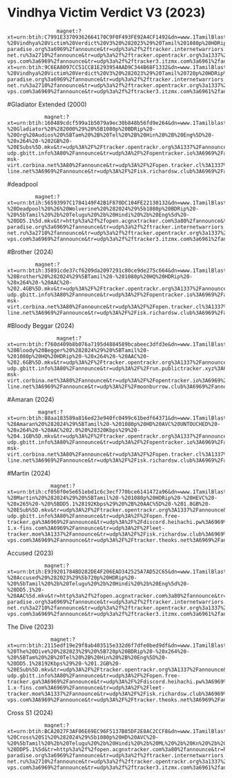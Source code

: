 # Vindhya Victim Verdict V3 (2023)

                    magnet:?xt=urn:btih:C7991E33709362664170C9F0F493FE92A4CF1492&dn=www.1TamilBlasters.foo%20-%20Vindhya%20Victim%20Verdict%20V3%20%282023%29%20Tamil%201080p%20HDRip%20DD5.1%20x264%202GB.mkv&tr=http%3a%2f%2fopen.acgnxtracker.com%3a80%2fannounce&tr=http%3a%2f%2ftracker1.itzmx.com%3a8080%2fannounce&tr=http%3a%2f%2ftracker.dler.org%3a6969%2fannounce&tr=http%3a%2f%2fp4p.arenabg.com%3a1337%2fannounce&tr=udp%3a%2f%2ftracker.leechers-paradise.org%3a6969%2fannounce&tr=udp%3a%2f%2ftracker.internetwarriors.net%3a1337%2fannounce&tr=udp%3a%2f%2ftracker.openbittorrent.com%3a1337%2fannounce&tr=udp%3a%2f%2fretracker.lanta-net.ru%3a2710%2fannounce&tr=udp%3a%2f%2ftracker.opentrackr.org%3a1337%2fannounce&tr=udp%3a%2f%2ftracker.zerobytes.xyz%3a1337%2fannounce&tr=udp%3a%2f%2ftracker.torrent.eu.org%3a451%2fannounce&tr=udp%3a%2f%2ftracker.tiny-vps.com%3a6969%2fannounce&tr=udp%3a%2f%2ftracker3.itzmx.com%3a6961%2fannounce&tr=udp%3a%2f%2ftracker.cyberia.is%3a6969%2fannounce&tr=udp%3a%2f%2fzephir.monocul.us%3a6969%2fannounce&tr=udp%3a%2f%2fexodus.desync.com%3a6969%2fannounce&tr=udp%3a%2f%2fopen.demonii.si%3a1337%2fannounce&tr=udp%3a%2f%2fp4p.arenabg.ch%3a1337%2fannounce&tr=udp%3a%2f%2ftracker.ds.is%3a6969%2fannounce&tr=udp%3a%2f%2fopen.stealth.si%3a80%2fannounce&tr=udp%3a%2f%2fexplodie.org%3a6969%2fannounce&tr=udp%3a%2f%2fopentor.org%3a2710%2fannounce&tr=udp%3a%2f%2f9.rarbg.to%3a2710%2fannounce&tr=udp%3a%2f%2f9.rarbg.me%3a2710%2fannounce&tr=http%3a%2f%2f118.24.123.223%3a8080%2fannounce&tr=http%3a%2f%2f62.210.97.59%3a1337%2fannounce&tr=http%3a%2f%2f54.37.106.164%3a80%2fannounce&tr=udp%3a%2f%2f46.148.18.250%3a2710%2fannounce&tr=udp%3a%2f%2f93.158.213.92%3a1337%2fannounce&tr=udp%3a%2f%2f151.80.120.114%3a2710%2fannounce&tr=udp%3a%2f%2f138.255.103.84%3a1337%2fannounce&tr=udp%3a%2f%2f31.131.4.62%3a6969%2fannounce&tr=udp%3a%2f%2f194.182.165.153%3a6969%2fannounce&tr=udp%3a%2f%2f208.83.20.20%3a6969%2fannounce&tr=udp%3a%2f%2f184.105.151.164%3a6969%2fannounce&tr=udp%3a%2f%2f62.210.97.59%3a1337%2fannounce&tr=udp%3a%2f%2f176.113.71.60%3a6961%2fannounce&t%20magnet:?xt=urn:btih:9C6EA8097CC51CC81E293954AAD9C344B68F1332&dn=www.1TamilBlasters.foo%20-%20Vindhya%20Victim%20Verdict%20V3%20%282023%29%20Tamil%20720p%20HDRip%20DD5.1%20x264%201GB.mkv&tr=http%3a%2f%2fopen.acgnxtracker.com%3a80%2fannounce&tr=http%3a%2f%2ftracker1.itzmx.com%3a8080%2fannounce&tr=http%3a%2f%2ftracker.dler.org%3a6969%2fannounce&tr=http%3a%2f%2fp4p.arenabg.com%3a1337%2fannounce&tr=udp%3a%2f%2ftracker.leechers-paradise.org%3a6969%2fannounce&tr=udp%3a%2f%2ftracker.internetwarriors.net%3a1337%2fannounce&tr=udp%3a%2f%2ftracker.openbittorrent.com%3a1337%2fannounce&tr=udp%3a%2f%2fretracker.lanta-net.ru%3a2710%2fannounce&tr=udp%3a%2f%2ftracker.opentrackr.org%3a1337%2fannounce&tr=udp%3a%2f%2ftracker.zerobytes.xyz%3a1337%2fannounce&tr=udp%3a%2f%2ftracker.torrent.eu.org%3a451%2fannounce&tr=udp%3a%2f%2ftracker.tiny-vps.com%3a6969%2fannounce&tr=udp%3a%2f%2ftracker3.itzmx.com%3a6961%2fannounce&tr=udp%3a%2f%2ftracker.cyberia.is%3a6969%2fannounce&tr=udp%3a%2f%2fzephir.monocul.us%3a6969%2fannounce&tr=udp%3a%2f%2fexodus.desync.com%3a6969%2fannounce&tr=udp%3a%2f%2fopen.demonii.si%3a1337%2fannounce&tr=udp%3a%2f%2fp4p.arenabg.ch%3a1337%2fannounce&tr=udp%3a%2f%2ftracker.ds.is%3a6969%2fannounce&tr=udp%3a%2f%2fopen.stealth.si%3a80%2fannounce&tr=udp%3a%2f%2fexplodie.org%3a6969%2fannounce&tr=udp%3a%2f%2fopentor.org%3a2710%2fannounce&tr=udp%3a%2f%2f9.rarbg.to%3a2710%2fannounce&tr=udp%3a%2f%2f9.rarbg.me%3a2710%2fannounce&tr=http%3a%2f%2f118.24.123.223%3a8080%2fannounce&tr=http%3a%2f%2f62.210.97.59%3a1337%2fannounce&tr=http%3a%2f%2f54.37.106.164%3a80%2fannounce&tr=udp%3a%2f%2f46.148.18.250%3a2710%2fannounce&tr=udp%3a%2f%2f93.158.213.92%3a1337%2fannounce&tr=udp%3a%2f%2f151.80.120.114%3a2710%2fannounce&tr=udp%3a%2f%2f138.255.103.84%3a1337%2fannounce&tr=udp%3a%2f%2f31.131.4.62%3a6969%2fannounce&tr=udp%3a%2f%2f194.182.165.153%3a6969%2fannounce&tr=udp%3a%2f%2f208.83.20.20%3a6969%2fannounce&tr=udp%3a%2f%2f184.105.151.164%3a6969%2fannounce&tr=udp%3a%2f%2f62.210.97.59%3a1337%2fannounce&tr=udp%3a%2f%2f176.113.71.60%3a6961%2fannounce&tr


#Gladiator Extended (2000)

                magnet:?xt=urn:btih:160489cdcf599a1b5079a9ec30b848b56fd9e264&dn=www.1Tamilblasters.foo%20-%20Gladiator%20%282000%29%20%5B1080p%20BDRip%20-%20Org%20Audios%20%5BTam%20%2B%20Tel%20%2B%20Hin%20%2B%20Eng%5D%20-%20x264%20-%202GB%20-%20ESubs%5D.mkv&tr=udp%3A%2F%2Ftracker.opentrackr.org%3A1337%2Fannounce&tr=udp%3A%2F%2Fopen.demonii.com%3A1337%2Fannounce&tr=udp%3A%2F%2Fopen.stealth.si%3A80%2Fannounce&tr=udp%3A%2F%2Ftracker.torrent.eu.org%3A451%2Fannounce&tr=udp%3A%2F%2Ftracker-udp.gbitt.info%3A80%2Fannounce&tr=udp%3A%2F%2Fopentracker.io%3A6969%2Fannounce&tr=udp%3A%2F%2Fexplodie.org%3A6969%2Fannounce&tr=udp%3A%2F%2Fexodus.desync.com%3A6969%2Fannounce&tr=udp%3A%2F%2Fwepzone.net%3A6969%2Fannounce&tr=udp%3A%2F%2Ftracker2.dler.org%3A80%2Fannounce&tr=udp%3A%2F%2Ftracker.0x7c0.com%3A6969%2Fannounce&tr=udp%3A%2F%2Fretracker01-msk-virt.corbina.net%3A80%2Fannounce&tr=udp%3A%2F%2Fopen.tracker.cl%3A1337%2Fannounce&tr=udp%3A%2F%2Fopen.dstud.io%3A6969%2Fannounce&tr=udp%3A%2F%2Fnew-line.net%3A6969%2Fannounce&tr=udp%3A%2F%2Fisk.richardsw.club%3A6969%2Fannounce&tr=udp%3A%2F%2Ftracker1.myporn.club%3A9337%2Fannounce&tr=udp%3A%2F%2Ftracker.dump.cl%3A6969%2Fannounce

 #deadpool

             magnet:?xt=urn:btih:56593997C1784149F42B1F870DC104FE22130132&dn=www.1TamilBlasters.foo%20-%20Deadpool%20%26%20Wolverine%20%282024%29%5b1080p%20BDRip%20-%20%5bTamil%20%2b%20Telugu%20%2b%20Hindi%20%2b%20Eng%5d%20-%20DD5.1%5d.mkv&tr=http%3a%2f%2fopen.acgnxtracker.com%3a80%2fannounce&tr=http%3a%2f%2ftracker1.itzmx.com%3a8080%2fannounce&tr=http%3a%2f%2ftracker.dler.org%3a6969%2fannounce&tr=http%3a%2f%2fp4p.arenabg.com%3a1337%2fannounce&tr=udp%3a%2f%2ftracker.leechers-paradise.org%3a6969%2fannounce&tr=udp%3a%2f%2ftracker.internetwarriors.net%3a1337%2fannounce&tr=udp%3a%2f%2ftracker.openbittorrent.com%3a1337%2fannounce&tr=udp%3a%2f%2fretracker.lanta-net.ru%3a2710%2fannounce&tr=udp%3a%2f%2ftracker.opentrackr.org%3a1337%2fannounce&tr=udp%3a%2f%2ftracker.zerobytes.xyz%3a1337%2fannounce&tr=udp%3a%2f%2ftracker.torrent.eu.org%3a451%2fannounce&tr=udp%3a%2f%2ftracker.tiny-vps.com%3a6969%2fannounce&tr=udp%3a%2f%2ftracker3.itzmx.com%3a6961%2fannounce&tr=udp%3a%2f%2ftracker.cyberia.is%3a6969%2fannounce&tr=udp%3a%2f%2fzephir.monocul.us%3a6969%2fannounce&tr=udp%3a%2f%2fexodus.desync.com%3a6969%2fannounce&tr=udp%3a%2f%2fopen.demonii.si%3a1337%2fannounce&tr=udp%3a%2f%2fp4p.arenabg.ch%3a1337%2fannounce&tr=udp%3a%2f%2ftracker.ds.is%3a6969%2fannounce&tr=udp%3a%2f%2fopen.stealth.si%3a80%2fannounce&tr=udp%3a%2f%2fexplodie.org%3a6969%2fannounce&tr=udp%3a%2f%2fopentor.org%3a2710%2fannounce&tr=udp%3a%2f%2f9.rarbg.to%3a2710%2fannounce&tr=udp%3a%2f%2f9.rarbg.me%3a2710%2fannounce&tr=http%3a%2f%2f118.24.123.223%3a8080%2fannounce&tr=http%3a%2f%2f62.210.97.59%3a1337%2fannounce&tr=http%3a%2f%2f54.37.106.164%3a80%2fannounce&tr=udp%3a%2f%2f46.148.18.250%3a2710%2fannounce&tr=udp%3a%2f%2f93.158.213.92%3a1337%2fannounce&tr=udp%3a%2f%2f151.80.120.114%3a2710%2fannounce&tr=udp%3a%2f%2f138.255.103.84%3a1337%2fannounce&tr=udp%3a%2f%2f31.131.4.62%3a6969%2fannounce&tr=udp%3a%2f%2f194.182.165.153%3a6969%2fannounce&tr=udp%3a%2f%2f208.83.20.20%3a6969%2fannounce&tr=udp%3a%2f%2f184.105.151.164%3a6969%2fannounce&tr=udp%3a%2f%2f62.210.97.59%3a1337%2fannounce&tr=udp%3

 #Brother (2024)

             magnet:?xt=urn:btih:35891cde37cf6209da2097291c80ce9de275c664&dn=www.1TamilBlasters.foo%20-%20Brother%20%282024%29%5BTamil%20-%201080p%20HQ%20HDRip%20-%20x264%20-%20AAC%20-%202.4GB%5D.mkv&tr=udp%3A%2F%2Ftracker.opentrackr.org%3A1337%2Fannounce&tr=udp%3A%2F%2Fopen.demonii.com%3A1337%2Fannounce&tr=udp%3A%2F%2Fopen.stealth.si%3A80%2Fannounce&tr=udp%3A%2F%2Ftracker.torrent.eu.org%3A451%2Fannounce&tr=udp%3A%2F%2Ftracker-udp.gbitt.info%3A80%2Fannounce&tr=udp%3A%2F%2Fopentracker.io%3A6969%2Fannounce&tr=udp%3A%2F%2Fexplodie.org%3A6969%2Fannounce&tr=udp%3A%2F%2Fexodus.desync.com%3A6969%2Fannounce&tr=udp%3A%2F%2Fwepzone.net%3A6969%2Fannounce&tr=udp%3A%2F%2Ftracker2.dler.org%3A80%2Fannounce&tr=udp%3A%2F%2Ftracker.0x7c0.com%3A6969%2Fannounce&tr=udp%3A%2F%2Fretracker01-msk-virt.corbina.net%3A80%2Fannounce&tr=udp%3A%2F%2Fopen.tracker.cl%3A1337%2Fannounce&tr=udp%3A%2F%2Fopen.dstud.io%3A6969%2Fannounce&tr=udp%3A%2F%2Fnew-line.net%3A6969%2Fannounce&tr=udp%3A%2F%2Fisk.richardsw.club%3A6969%2Fannounce&tr=udp%3A%2F%2Ftracker1.myporn.club%3A9337%2Fannounce&tr=udp%3A%2F%2Ftracker.dump.cl%3A6969%2Fannounce


#Bloody Beggar (2024)

                    magnet:?xt=urn:btih:f760d409b8b076a7195d4884589bcabeec3dfd3e&dn=www.1TamilBlasters.foo%20-%20Bloody%20Begger%20%282024%29%20%5BTamil%20-%201080p%20HQ%20HDRip%20-%20x264%20-%20AAC%20-%202.6GB%5D.mkv&tr=udp%3A%2F%2Ftracker.opentrackr.org%3A1337%2Fannounce&tr=udp%3A%2F%2Fopen.demonii.com%3A1337%2Fannounce&tr=udp%3A%2F%2Fopen.stealth.si%3A80%2Fannounce&tr=udp%3A%2F%2Ftracker.torrent.eu.org%3A451%2Fannounce&tr=udp%3A%2F%2Fexplodie.org%3A6969%2Fannounce&tr=udp%3A%2F%2Fexodus.desync.com%3A6969%2Fannounce&tr=udp%3A%2F%2Ftracker.0x7c0.com%3A6969%2Fannounce&tr=udp%3A%2F%2Ftracker-udp.gbitt.info%3A80%2Fannounce&tr=udp%3A%2F%2Frun.publictracker.xyz%3A6969%2Fannounce&tr=udp%3A%2F%2Fretracker01-msk-virt.corbina.net%3A80%2Fannounce&tr=udp%3A%2F%2Fopentracker.io%3A6969%2Fannounce&tr=udp%3A%2F%2Fopen.dstud.io%3A6969%2Fannounce&tr=udp%3A%2F%2Fnew-line.net%3A6969%2Fannounce&tr=udp%3A%2F%2Fmoonburrow.club%3A6969%2Fannounce


#Amaran (2024)

              magnet:?xt=urn:btih:88aa183589a816ed23e940fc0499c61bedf64371&dn=www.1TamilBlasters.foo%20-%20Amaran%20%282024%29%5BTamil%20-%201080p%20HD%20AVC%20UNTOUCHED%20-%20x264%20-%20AAC%202.0%20%28320Kbps%29%20-%204.1GB%5D.mkv&tr=udp%3A%2F%2Ftracker.opentrackr.org%3A1337%2Fannounce&tr=udp%3A%2F%2Fopen.demonii.com%3A1337%2Fannounce&tr=udp%3A%2F%2Fopen.stealth.si%3A80%2Fannounce&tr=udp%3A%2F%2Ftracker.torrent.eu.org%3A451%2Fannounce&tr=udp%3A%2F%2Ftracker-udp.gbitt.info%3A80%2Fannounce&tr=udp%3A%2F%2Fopentracker.io%3A6969%2Fannounce&tr=udp%3A%2F%2Fexplodie.org%3A6969%2Fannounce&tr=udp%3A%2F%2Fexodus.desync.com%3A6969%2Fannounce&tr=udp%3A%2F%2Fwepzone.net%3A6969%2Fannounce&tr=udp%3A%2F%2Ftracker2.dler.org%3A80%2Fannounce&tr=udp%3A%2F%2Ftracker.0x7c0.com%3A6969%2Fannounce&tr=udp%3A%2F%2Fretracker01-msk-virt.corbina.net%3A80%2Fannounce&tr=udp%3A%2F%2Fopen.tracker.cl%3A1337%2Fannounce&tr=udp%3A%2F%2Fopen.dstud.io%3A6969%2Fannounce&tr=udp%3A%2F%2Fnew-line.net%3A6969%2Fannounce&tr=udp%3A%2F%2Fisk.richardsw.club%3A6969%2Fannounce&tr=udp%3A%2F%2Ftracker1.myporn.club%3A9337%2Fannounce&tr=udp%3A%2F%2Ftracker.dump.cl%3A6969%2Fannounce

#Martin (2024)

                  magnet:?xt=urn:btih:cf050f0e5e651ebd1c6c3ecf770bce6141472a96&dn=www.1TamilBlasters.foo%20-%20Martin%20%282024%29%20%5BTamil%20-%201080p%20HDRip%20-%20HEVC%20-%20x265%20-%20%5BDD5.1%28192Kbps%29%20%2B%20AAC%5D%20-%201.8GB%20-%20ESub%5D.mkv&tr=udp%3A%2F%2Ftracker.opentrackr.org%3A1337%2Fannounce&tr=udp%3A%2F%2Fopen.demonii.com%3A1337%2Fannounce&tr=udp%3A%2F%2Fopen.tracker.cl%3A1337%2Fannounce&tr=udp%3A%2F%2Fopen.stealth.si%3A80%2Fannounce&tr=udp%3A%2F%2Ftracker.torrent.eu.org%3A451%2Fannounce&tr=udp%3A%2F%2Fexplodie.org%3A6969%2Fannounce&tr=udp%3A%2F%2Ftracker.qu.ax%3A6969%2Fannounce&tr=udp%3A%2F%2Ftracker.ololosh.space%3A6969%2Fannounce&tr=udp%3A%2F%2Ftracker.dump.cl%3A6969%2Fannounce&tr=udp%3A%2F%2Ftracker.bittor.pw%3A1337%2Fannounce&tr=udp%3A%2F%2Ftracker-udp.gbitt.info%3A80%2Fannounce&tr=udp%3A%2F%2Fopen.free-tracker.ga%3A6969%2Fannounce&tr=udp%3A%2F%2Fdiscord.heihachi.pw%3A6969%2Fannounce&tr=udp%3A%2F%2Ftracker1.bt.moack.co.kr%3A80%2Fannounce&tr=udp%3A%2F%2Fns-1.x-fins.com%3A6969%2Fannounce&tr=udp%3A%2F%2Fleet-tracker.moe%3A1337%2Fannounce&tr=udp%3A%2F%2Fisk.richardsw.club%3A6969%2Fannounce&tr=udp%3A%2F%2Fexodus.desync.com%3A6969%2Fannounce&tr=udp%3A%2F%2Ftracker.tiny-vps.com%3A6969%2Fannounce&tr=udp%3A%2F%2Ftracker.theoks.net%3A6969%2Fannounce&tr=udp%3A%2F%2Ftracker.0x7c0.com%3A6969%2Fannounce


Accused (2023)

                magnet:?xt=urn:btih:E939201784BD282DE4F206EAD342525A7AD52C65&dn=www.1TamilBlasters.foo%20-%20Accused%20%282023%29%5b720p%20HDRip%20-%20%5bTamil%20%2b%20Telugu%20%2b%20Hindi%20%2b%20Eng%5d%20-%20DD5.1%20-%20AAC%5d.mkv&tr=http%3a%2f%2fopen.acgnxtracker.com%3a80%2fannounce&tr=http%3a%2f%2ftracker1.itzmx.com%3a8080%2fannounce&tr=http%3a%2f%2ftracker.dler.org%3a6969%2fannounce&tr=http%3a%2f%2fp4p.arenabg.com%3a1337%2fannounce&tr=udp%3a%2f%2ftracker.leechers-paradise.org%3a6969%2fannounce&tr=udp%3a%2f%2ftracker.internetwarriors.net%3a1337%2fannounce&tr=udp%3a%2f%2ftracker.openbittorrent.com%3a1337%2fannounce&tr=udp%3a%2f%2fretracker.lanta-net.ru%3a2710%2fannounce&tr=udp%3a%2f%2ftracker.opentrackr.org%3a1337%2fannounce&tr=udp%3a%2f%2ftracker.zerobytes.xyz%3a1337%2fannounce&tr=udp%3a%2f%2ftracker.torrent.eu.org%3a451%2fannounce&tr=udp%3a%2f%2ftracker.tiny-vps.com%3a6969%2fannounce&tr=udp%3a%2f%2ftracker3.itzmx.com%3a6961%2fannounce&tr=udp%3a%2f%2ftracker.cyberia.is%3a6969%2fannounce&tr=udp%3a%2f%2fzephir.monocul.us%3a6969%2fannounce&tr=udp%3a%2f%2fexodus.desync.com%3a6969%2fannounce&tr=udp%3a%2f%2fopen.demonii.si%3a1337%2fannounce&tr=udp%3a%2f%2fp4p.arenabg.ch%3a1337%2fannounce&tr=udp%3a%2f%2ftracker.ds.is%3a6969%2fannounce&tr=udp%3a%2f%2fopen.stealth.si%3a80%2fannounce&tr=udp%3a%2f%2fexplodie.org%3a6969%2fannounce&tr=udp%3a%2f%2fopentor.org%3a2710%2fannounce&tr=udp%3a%2f%2f9.rarbg.to%3a2710%2fannounce&tr=udp%3a%2f%2f9.rarbg.me%3a2710%2fannounce&tr=http%3a%2f%2f118.24.123.223%3a8080%2fannounce&tr=http%3a%2f%2f62.210.97.59%3a1337%2fannounce&tr=http%3a%2f%2f54.37.106.164%3a80%2fannounce&tr=udp%3a%2f%2f46.148.18.250%3a2710%2fannounce&tr=udp%3a%2f%2f93.158.213.92%3a1337%2fannounce&tr=udp%3a%2f%2f151.80.120.114%3a2710%2fannounce&tr=udp%3a%2f%2f138.255.103.84%3a1337%2fannounce&tr=udp%3a%2f%2f31.131.4.62%3a6969%2fannounce&tr=udp%3a%2f%2f194.182.165.153%3a6969%2fannounce&tr=udp%3a%2f%2f208.83.20.20%3a6969%2fannounce&tr=udp%3a%2f%2f184.105.151.164%3a6969%2fannounce&tr=udp%3a%2f%2f62.210.97.59%3a1337%2fannounce&tr=udp%3a%2f%2f176

The Dive (2023)

                  magnet:?xt=urn:btih:2115edf19e29f8ab403515e332d6f7dfe0bed9df&dn=www.1TamilBlasters.foo%20-%20The%20Dive%20%282023%29%20%5B720p%20BDRip%20-%20x264%20-%20%5BTam%20%2B%20Tel%20%2B%20Hin%20%2B%20Eng%5D%20-%20DD5.1%28192Kbps%29%20-%201.2GB%20-%20ESub%5D.mkv&tr=udp%3A%2F%2Ftracker.opentrackr.org%3A1337%2Fannounce&tr=udp%3A%2F%2Fopen.demonii.com%3A1337%2Fannounce&tr=udp%3A%2F%2Fopen.tracker.cl%3A1337%2Fannounce&tr=udp%3A%2F%2Fopen.stealth.si%3A80%2Fannounce&tr=udp%3A%2F%2Ftracker.torrent.eu.org%3A451%2Fannounce&tr=udp%3A%2F%2Fexplodie.org%3A6969%2Fannounce&tr=udp%3A%2F%2Ftracker.qu.ax%3A6969%2Fannounce&tr=udp%3A%2F%2Ftracker.ololosh.space%3A6969%2Fannounce&tr=udp%3A%2F%2Ftracker.dump.cl%3A6969%2Fannounce&tr=udp%3A%2F%2Ftracker.bittor.pw%3A1337%2Fannounce&tr=udp%3A%2F%2Ftracker-udp.gbitt.info%3A80%2Fannounce&tr=udp%3A%2F%2Fopen.free-tracker.ga%3A6969%2Fannounce&tr=udp%3A%2F%2Fdiscord.heihachi.pw%3A6969%2Fannounce&tr=udp%3A%2F%2Ftracker1.bt.moack.co.kr%3A80%2Fannounce&tr=udp%3A%2F%2Fns-1.x-fins.com%3A6969%2Fannounce&tr=udp%3A%2F%2Fleet-tracker.moe%3A1337%2Fannounce&tr=udp%3A%2F%2Fisk.richardsw.club%3A6969%2Fannounce&tr=udp%3A%2F%2Fexodus.desync.com%3A6969%2Fannounce&tr=udp%3A%2F%2Ftracker.tiny-vps.com%3A6969%2Fannounce&tr=udp%3A%2F%2Ftracker.theoks.net%3A6969%2Fannounce&tr=udp%3A%2F%2Ftracker.0x7c0.com%3A6969%2Fannounce


Cross S1 (2024)

                magnet:?xt=urn:btih:BCA2027F3AF06E69EC96F5137B85DF2E8AC2CCF8&dn=www.1TamilBlasters.dad%20-%20Cross%20S1%20%282024%29%5b1080p%20HD%20AVC%20-%20%5bTamil%20%2b%20Telugu%20%2b%20Hindi%20%2b%20ML%20%2b%20Kn%20%2b%20Eng%5d%20-%20DDP5.1%5d&tr=http%3a%2f%2fopen.acgnxtracker.com%3a80%2fannounce&tr=http%3a%2f%2ftracker1.itzmx.com%3a8080%2fannounce&tr=http%3a%2f%2ftracker.dler.org%3a6969%2fannounce&tr=http%3a%2f%2fp4p.arenabg.com%3a1337%2fannounce&tr=udp%3a%2f%2ftracker.leechers-paradise.org%3a6969%2fannounce&tr=udp%3a%2f%2ftracker.internetwarriors.net%3a1337%2fannounce&tr=udp%3a%2f%2ftracker.openbittorrent.com%3a1337%2fannounce&tr=udp%3a%2f%2fretracker.lanta-net.ru%3a2710%2fannounce&tr=udp%3a%2f%2ftracker.opentrackr.org%3a1337%2fannounce&tr=udp%3a%2f%2ftracker.zerobytes.xyz%3a1337%2fannounce&tr=udp%3a%2f%2ftracker.torrent.eu.org%3a451%2fannounce&tr=udp%3a%2f%2ftracker.tiny-vps.com%3a6969%2fannounce&tr=udp%3a%2f%2ftracker3.itzmx.com%3a6961%2fannounce&tr=udp%3a%2f%2ftracker.cyberia.is%3a6969%2fannounce&tr=udp%3a%2f%2fzephir.monocul.us%3a6969%2fannounce&tr=udp%3a%2f%2fexodus.desync.com%3a6969%2fannounce&tr=udp%3a%2f%2fopen.demonii.si%3a1337%2fannounce&tr=udp%3a%2f%2fp4p.arenabg.ch%3a1337%2fannounce&tr=udp%3a%2f%2ftracker.ds.is%3a6969%2fannounce&tr=udp%3a%2f%2fopen.stealth.si%3a80%2fannounce&tr=udp%3a%2f%2fexplodie.org%3a6969%2fannounce&tr=udp%3a%2f%2fopentor.org%3a2710%2fannounce&tr=udp%3a%2f%2f9.rarbg.to%3a2710%2fannounce&tr=udp%3a%2f%2f9.rarbg.me%3a2710%2fannounce&tr=http%3a%2f%2f118.24.123.223%3a8080%2fannounce&tr=http%3a%2f%2f62.210.97.59%3a1337%2fannounce&tr=http%3a%2f%2f54.37.106.164%3a80%2fannounce&tr=udp%3a%2f%2f46.148.18.250%3a2710%2fannounce&tr=udp%3a%2f%2f93.158.213.92%3a1337%2fannounce&tr=udp%3a%2f%2f151.80.120.114%3a2710%2fannounce&tr=udp%3a%2f%2f138.255.103.84%3a1337%2fannounce&tr=udp%3a%2f%2f31.131.4.62%3a6969%2fannounce&tr=udp%3a%2f%2f194.182.165.153%3a6969%2fannounce&tr=udp%3a%2f%2f208.83.20.20%3a6969%2fannounce&tr=udp%3a%2f%2f184.105.151.164%3a6969%2fannounce&tr=udp%3a%2f%2f62.210.97.59%3a1337%2fannounce&tr

                
              

                    

             
